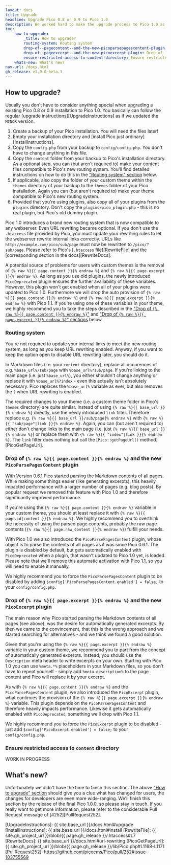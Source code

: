 ```yaml
---
layout: docs
title: Upgrade
headline: Upgrade Pico 0.8 or 0.9 to Pico 1.0
description: We worked hard to make the upgrade process to Pico 1.0 as easy as possible - and we think we made the grade.
toc:
    how-to-upgrade:
        _title: How to upgrade?
        routing-system: Routing system
        drop-of--pagecontent--and-the-new-picoparsepagescontent-plugin: Drop of `{{ page.content }}`
        drop-of--pageexcerpt--and-the-new-picoexcerpt-plugin: Drop of `{{ page.excerpt }}`
        ensure-restricted-access-to-content-directory: Ensure restricted access to `content` directory
    whats-new: What's new?
nav-url: /docs.html
gh_release: v1.0.0-beta.1
---
```


## How to upgrade?

Usually you don't have to consider anything special when upgrading a existing Pico 0.8 or 0.9 installation to Pico 1.0. You basically can follow the regular [upgrade instructions][UpgradeInstructions] as if we updated the `MINOR` version.

1. Create a backup of your Pico installation. You will need the files later!
2. Empty your installation directory and [install Pico just ordinary][InstallInstructions].
3. Copy the `config.php` from your backup to `config/config.php`. You don't have to change anything in this file.
4. Copy the `content` folder from your backup to Pico's installation directory. As a optional step, you can (but aren't required to) make your content files compatible to Pico's new routing system. You'll find detailed instructions on how to do this in the ["Routing system" section](#routing-system) below.
5. If applicable, also copy the folder of your custom theme within the `themes` directory of your backup to the `themes` folder of your Pico installation. Again you can (but aren't required to) make your theme compatible to Pico's new routing system.
6. Provided that you're using plugins, also copy all of your plugins from the `plugins` directory. Don't copy the `plugins/pico_plugin.php` - this is no real plugin, but Pico's old dummy plugin.

Pico 1.0 introduces a brand new routing system that is now compatible to any webserver. Even URL rewriting became optional. If you don't use the `.htaccess` file provided by Pico, you must update your rewriting rules to let the webserver rewrite internal links correctly. URLs like `http://example.com/pico/sub/page` must now be rewritten to `/pico/?sub/page`. Please refer to Pico's [`.htaccess` file][RewriteFile] and the [corresponding section in the docs][RewriteDocs].

A potential source of problems for users with custom themes is the removal of `{% raw %}{{ page.content }}{% endraw %}` and `{% raw %}{{ page.excerpt }}{% endraw %}`. As long as you use old plugins, the newly introduced `PicoDeprecated` plugin ensures the further availability of these variables. However, this plugin won't get enabled when all of your plugins were updated to Pico 1.0. Furthermore we will drop the auto provision of `{% raw %}{{ page.content }}{% endraw %}` and `{% raw %}{{ page.excerpt }}{% endraw %}` with Pico 1.1. If you're using one of these variables in your theme, we highly recommend you to take the steps described in the ["Drop of `{% raw %}{{ page.content }}{% endraw %}`"](#drop-of--pagecontent--and-the-new-picoparsepagescontent-plugin) and ["Drop of `{% raw %}{{ page.excerpt }}{% endraw %}`" sections](#drop-of--pageexcerpt--and-the-new-picoexcerpt-plugin) below.

### Routing system

You're not required to update your internal links to meet the new routing system, as long as you keep URL rewriting enabled. Anyway, if you want to keep the option open to disable URL rewriting later, you should do it.

In Markdown files (i.e. your `content` directory), replace all occurences of e.g. `%base_url%/sub/page` with `%base_url%?sub/page`. If you're linking to the main page (i.e. just `%base_url%`), you either shouldn't change anything or replace it with `%base_url%?index` - even this actually isn't absolutely necessary. Pico replaces the `%base_url%` variable as ever, but also removes the `?` when URL rewriting is enabled.

The required changes to your theme (i.e. a custom theme folder in Pico's `themes` directory) are quite similar. Instead of using `{% raw %}{{ base_url }}{% endraw %}` directly, use the newly introduced `link` filter. Therefore replace e.g. `{% raw %}{{ base_url }}/sub/page{% endraw %}` with `{% raw %}{{ "sub/page"|link }}{% endraw %}`. Again, you can (but aren't required to) either don't change links to the main page (i.e. just `{% raw %}{{ base_url }}{% endraw %}`) or replace them with `{% raw %}{{ "index"|link }}{% endraw %}`. The `link` filter does nothing but call the [`Pico::getPageUrl()` method][PicoGetPageUrl].

### Drop of `{% raw %}{{ page.content }}{% endraw %}` and the new `PicoParsePagesContent` plugin

With Version 0.6.1 Pico started parsing the Markdown contents of all pages. While making some things easier (like generating excerpts), this heavily impacted performance with a larger number of pages (e.g. blog posts). By popular request we removed this feature with Pico 1.0 and therefore significantly improved performance.

If you're using the `{% raw %}{{ page.content }}{% endraw %}` variable in your custom theme, you should at least replace it with `{% raw %}{{ page.id|content }}{% endraw %}`. We highly recommend you to overthink the necessity of using the parsed page contents, probably the raw page contents (`{% raw %}{{ page.raw_content }}{% endraw %}`) fulfill your needs.

With Pico 1.0 we also introduced the `PicoParsePagesContent` plugin, whose object is to parse the contents of all pages as it was since Pico 0.6.1. The plugin is disabled by default, but gets automatically enabled with `PicoDeprecated` when a plugin, that wasn't updated to Pico 1.0 yet, is loaded. Please note that we'll remove this automatic activation with Pico 1.1, so you will need to enable it manually.

We highly recommend you to force the `PicoParsePagesContent` plugin to be disabled by adding `$config['PicoParsePagesContent.enabled'] = false;` to your `config/config.php`.

### Drop of `{% raw %}{{ page.excerpt }}{% endraw %}` and the new `PicoExcerpt` plugin

The main reason why Pico started parsing the Markdown contents of all pages (see above), was the desire for automatically generated excerpts. By then we came to the convincement, that this is the wrong approach and we started searching for alternatives - and we think we found a good solution.

Given that you're using the `{% raw %}{{ page.excerpt }}{% endraw %}` variable in your custom theme, we recommend you to part from the concept of automatically generated excerpts. Instead, you should use the `Description` meta header to write excerpts on your own. Starting with Pico 1.0 you can use `%meta.*%` placeholders in your Markdown files, so you don't have to repeat yourself - simply add `%meta.description%` to the page content and Pico will replace it by your excerpt.

As with `{% raw %}{{ page.content }}{% endraw %}` and the `PicoParsePagesContent` plugin, we also introduced the `PicoExcerpt` plugin, what continues the provision of the `{% raw %}{{ page.excerpt }}{% endraw %}` variable. This plugin depends on the `PicoParsePagesContent` and therefore heavily impacts performance. Likewise it gets automatically enabled with `PicoDeprecated`, something we'll drop with Pico 1.1.

We highly recommend you to force the `PicoExcerpt` plugin to be disabled - just add `$config['PicoExcerpt.enabled'] = false;` to your `config/config.php`.

### Ensure restricted access to `content` directory

WORK IN PROGRESS

## What's new?

Unfortunately we didn't have the time to finish this section. The above ["How to upgrade" section](#how-to-upgrade) should give you a clue what has changed for users, the changes for developers are even more wide-ranging. We'll finish this section by the release of the final Pico 1.0.0, so please stay in touch. If you really want to get more information, please refer to the considerable Pull Request message of [#252][PullRequest252].

[UpgradeInstructions]: {{ site.base_url }}/docs.html#upgrade
[InstallInstructions]: {{ site.base_url }}/docs.html#install
[RewriteFile]: {{ site.gh_project_url }}/blob/{{ page.gh_release }}/.htaccess#L7
[RewriteDocs]: {{ site.base_url }}/docs.html#url-rewriting
[PicoGetPageUrl]: {{ site.gh_project_url }}/blob/{{ page.gh_release }}/lib/Pico.php#L1168-L1171
[PullRequest252]: https://github.com/picocms/Pico/pull/252#issue-103755569



<!--

The new `PicoDeprecated` plugin ensures backward compatibility to Pico 0.9 and older. The plugin is disabled by default, but gets automatically enabled as soon as a old plugin is loaded. We will maintain backward compatibility for a long time, however, we recommend you to take the following steps to confine the neccessity of `PicoDeprecated` to old plugins. If you don't use plugins or upgraded all plugins to be compatible to Pico 1.0, you must take these steps.

If you're a plugin developer, please refer to the new development docs, particularly the [plugin upgrade section][PluginUpgrade].



## What's new?

`Pico 1.0.0-beta.1` brings with it a complete code refactoring and overhaul of the plugin system, countless bug fixes, compatibility with all web servers, and enhanced documentation. Making Pico extremely simple, faster, and more flexible than ever. <sup> * </sup>Best of all, it's completely backwards compatible! Click for a full [changelog]({{ site.gh_project_url }}/blob/{{ site.gh_project_branch }}/changelog.txt).

Detailed below is some of the most important changes to note when upgrading Pico from a `0.x` release to the new `Pico 1.0.0-beta.1`

### Initialization
Initialization of Pico now works completely different: rather than defining constants (which are probably conflicting with other applications...), Pico now expects its paths to be passed as parameters to the [constructor]({{ site.base_url }}/phpDoc/master/classes/Pico.html#method___construct). The constructor doesn't start Picos processing anymore, you now have to call the [Pico::run()]({{ site.base_url }}/phpDoc/master/classes/Pico.html#method_run) method, which returns the parsed page contents instead of directly echoing them. The [PicoDeprecated]({{ site.gh_project_url }}/blob/{{ site.gh_project_branch }}/plugins/00-PicoDeprecated.php) plugin defines the now deprecated constants `ROOT_DIR`, `LIB_DIR` etc., so old plugins can still use them. Those constants are defined before reading `config.php` in Picos root folder, so upgrading users usually aren't bothered with e.g. a `PHP Notice: Use of undefined constant ROOT_DIR - assumed 'ROOT_DIR'` error when using `ROOT_DIR` in their `config.php` (so: no BC break). This change is reflected in the new [index.php]({{ site.gh_project_url }}/blob/{{ site.gh_project_branch }}/index.php) file.

New users don't need the constants anymore, relative paths are now always interpreted to be relative to Picos root dir, so `$config['content_dir'] = 'content';` is always sufficient (previously this was depending on the webserver config). All these changes are supposed to improve Picos interoperability with other applications and allows developers to integrate Pico in other applications, therefore there is a newly added [Pico::setConfig()]({{ site.base_url }}/phpDoc/master/classes/Pico.html#method_setConfig) method to even make the use of a config.php optional.

### Routing System
The new routing system now works out-of-the-box (even without rewriting) with any webserver using the QUERY_STRING routing method. Internal links now look like `?sub/page`, rewriting to basically remove the `?` is still possible and recommended. Contrary to Pico 0.9 every webserver should work just fine. Pico 0.9 required working URL rewriting, so if you want to use old plugins/themes/contents, a working rewrite setup may still be required. If you're not using the default .htaccess, you must update your rewrite rules to follow the new principles. Internal links in content files are declared with `%base_url%?sub/page`. Internal links in templates should be declared using the new link filter (e.g. `{{ "sub/page"|link }}`), what basically calls [Pico::getPageUrl()]({{ site.base_url }}/phpDoc/master/classes/Pico.html#method_getPageUrl)

### Plugin System
A whole new plugin system has been implemented while maintaining full backward compatibility. See the class docs of [PicoPluginInterface]({{ site.base_url }}/phpDoc/master/classes/PicoPluginInterface.html) for details. The new event system supports plugin dependencies as well as some new events. It was necessary to reliably distinct between old and new events, so __all events were renamed__. The new [PicoDeprecated]({{ site.gh_project_url }}/blob/{{ site.gh_project_branch }}/plugins/00-PicoDeprecated.php) plugin is crucial for backward compatibility, it's enabled on demand. Refer to its class docs for details.

It is important to note the performance issue with Pico 0.x releases is fixed only when the [PicoParsePagesContent]({{ site.gh_project_url }}/blob/{{ site.gh_project_branch }}/plugins/01-PicoParsePagesContent.php) plugin isn't enabled. It's disabled by default, but gets automatically enabled with [PicoDeprecated]({{ site.gh_project_url }}/blob/{{ site.gh_project_branch }}/plugins/00-PicoDeprecated.php) as soon as an old plugin is loaded. This is necessary to maintain backward compatibility. You can still disable it manually by executing` $pico->getPlugin('PicoParsePagesContent')->setEnabled(false);` or adding `$config['PicoParsePagesContent.enabled'] = false;` to your `config.php`.

>If you're a plugin developer, please refer to the new development docs, particularly the [plugin upgrade]({{ site.base_url }}/plugin-dev.html#migrating-from-0x-to-10) section.

>Users, please refer to the websites of the plugins you're using to get updates for them.

---

## How to upgrade?
"That's all fine, but what do I need to do to upgrade?"

We worked hard to make the upgrade process to `Pico 1.0.0` as easy as possible - and we think we made the grade!

Usually you don't have to consider anything special, nevertheless you should always make sure you __create a backup of your Pico installation before upgrading__.

### 1. The first step is to delete all of Picos files except for your __`content`__ directory, __`config.php`__ (or `config/config.php`) and, if applicable, the directory of your custom __`theme`__, and provided that you're using plugins, also keep the __`plugins`__ directory.
![Step 1]({{ site.base_url }}/style/images/docs/pico_upgrade_delete_old.jpg)
![Step 1a]({{ site.base_url }}/style/images/docs/pico_upgrade_old_deleted.jpg)

### 2. You can then upload `Pico 1.0.0` to your installation directory.
![Step 2]({{ site.base_url }}/style/images/docs/pico_upgrade_select_1.0.jpg)
![Step 2a]({{ site.base_url }}/style/images/docs/pico_upgrade_move_1.0.jpg)

### 3. Move your `config.php` to the new `config/` directory.
![Step 3]({{ site.base_url }}/style/images/docs/pico_upgrade_move_config.jpg)

### 4. URL Rewriting became optional in `Pico 1.0.0`
If you don't use the `.htaccess` file provided by Pico, you must update your rewriting rules to let the webserver rewrite internal links (e.g. `index.php?sub/page`) correctly. You need not update your markdown files or custom Twig templates if you keep URL rewriting enabled. Otherwise you have to change all internal links in markdown files (e.g. `%base_url%?sub/page`) and your custom Twig templates (e.g. `{% raw %}{{ "sub/page"|link }}{% endraw %}`).

Further reading:

- MOD_REWRITE [http://httpd.apache.org/docs/current/mod/mod_rewrite.html](http://httpd.apache.org/docs/current/mod/mod_rewrite.html)
- QUERY_STRING [https://en.wikipedia.org/wiki/Query_string](https://en.wikipedia.org/wiki/Query_string)

### 5. That's it! Enjoy your newly upgraded Pico installation!
If you need more help, please review the documentation. If after reviewing the upgrade documentation, you are still having trouble: there is a __[Upgrading Pico 0.x to 1.0.0]({{ site.gh_project_url }}/issues/)__ discussion on our Github issues page.

-->
